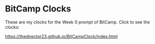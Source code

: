 # BitCamp Clocks
These are my clocks for the Week 0 prompt of BitCamp. Click to see the clocks:

https://thedirector23.github.io/BitCampClock/index.html
